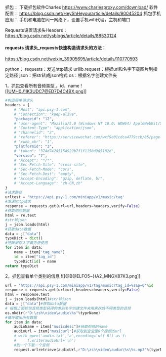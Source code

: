 抓包：
下载抓包软件Charles
https://www.charlesproxy.com/download/
软件配置：
https://blog.csdn.net/HeyShHeyou/article/details/90045204
抓包手机应用：
手机和电脑在同一网络下，设置手机wifi代理，主机和端口

Requests设置请求头Headers：
https://blog.csdn.net/ysblogs/article/details/88530124
#### requests 请求头_requests快速构造请求头的方法：
https://blog.csdn.net/weixin_39905695/article/details/110770593

python：
requests：发送http请求
urllib.request：根据url和名字下载图片到指定路径
json：把str转成json格式
os：根据名字创建文件夹

1，抓包查看所有音频类型,，id，name
![[UMH0J1IK3UDC7@ED7D4C4BX.png]]
```python
#构造简单请求头
headers = {
    # "Host": "api.psy-1.com",
    # "Connection": "keep-alive",
    "packageid": "12",
    # "user-agent": "Mozilla/5.0 (Windows NT 10.0; WOW64) AppleWebKit/537.36 (KHTML, like Gecko) Chrome/98.0.4758.102 Safari/537.36 MicroMessenger/7.0.20.1781(0x6700143B) NetType/WIFI MiniProgramEnv/Windows WindowsWechat/WMPF XWEB/6500",
    # "Content-Type": "application/json",
    # "channelid": "2",
    # "referer": "https://servicewechat.com/wxf9e01cdca4779ccb/85/page-frame.html",
    # "xweb_xhr": "1",
    "platformid": "3",
    # "token": "374d74285154922b7f1f1150d985102d",
    "version": "7",
    # "Accept": "*/*",
    # "Sec-Fetch-Site": "cross-site",
    # "Sec-Fetch-Mode": "cors",
    # "Sec-Fetch-Dest": "empty",
    # "Accept-Encoding": "gzip, deflate, br",
    # "Accept-Language": "zh-CN,zh"
}
#请求路径
urltest = 'https://api.psy-1.com/miniapp/v1/music/tag'
#发送http请求
response = requests.get(url=url,headers=headers,verify=False)
#获取响应数据
html = re.text
#str转json
j = json.loads(html)
#获取data数据
data = j["data"]
typeDict = dict()
#把数据存入字典方便使用
for item in data:
    name = item['tag_name']
    id = item["tag_id"]
    typeDict[id] = name
return typeDict
```


2，抓包查看单个类别的信息
![[@B@ELFO5~})A2_MNG)(87K3.png]]
```python
url = 'https://api.psy-1.com/miniapp/v1/tag/music?tag_id=%s&p=0'%id
response = requests.get(url=url,headers=headers,verify=False)
html = response.text
j = json.loads(html)#str转json
data = j["data"]#获取data数据
# 根据上面抓包音频类型获得的类别名字创建文件夹用来存放不同类型的音频
os.mkdir(r"D:\zsh\video\audio\%s"%typrName)
#循环取出所有数据
for item in data:
	audioName = item["musicdesc"]#获取视频的name
    audioUrl = item["musicurl"]#获取到宝宝里6个视频的url
    # with open('audio.txt','a',encoding='utf-8') as f:
	#     f.write(audioUrl+'\n')
	#取一个下载一个音频
	request.urlretrieve(audioUrl,r"D:\zsh\video\audio\%s\%s.mp3"%(typrName,audioName))#下载音频
```


